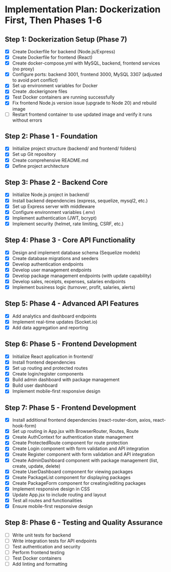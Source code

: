 # Implementation Plan: Dockerization First, Then Phases 1-6

## Step 1: Dockerization Setup (Phase 7)
- [x] Create Dockerfile for backend (Node.js/Express)
- [x] Create Dockerfile for frontend (React)
- [x] Create docker-compose.yml with MySQL, backend, frontend services (no proxy)
- [x] Configure ports: backend 3001, frontend 3000, MySQL 3307 (adjusted to avoid port conflict)
- [x] Set up environment variables for Docker
- [x] Create .dockerignore files
- [x] Test Docker containers are running successfully
- [x] Fix frontend Node.js version issue (upgrade to Node 20) and rebuild image
- [ ] Restart frontend container to use updated image and verify it runs without errors

## Step 2: Phase 1 - Foundation
- [x] Initialize project structure (backend/ and frontend/ folders)
- [x] Set up Git repository
- [x] Create comprehensive README.md
- [x] Define project architecture

## Step 3: Phase 2 - Backend Core
- [x] Initialize Node.js project in backend/
- [x] Install backend dependencies (express, sequelize, mysql2, etc.)
- [x] Set up Express server with middleware
- [x] Configure environment variables (.env)
- [x] Implement authentication (JWT, bcrypt)
- [x] Implement security (helmet, rate limiting, CSRF, etc.)

## Step 4: Phase 3 - Core API Functionality
- [x] Design and implement database schema (Sequelize models)
- [x] Create database migrations and seeders
- [x] Develop authentication endpoints
- [x] Develop user management endpoints
- [x] Develop package management endpoints (with update capability)
- [x] Develop sales, receipts, expenses, salaries endpoints
- [x] Implement business logic (turnover, profit, salaries, alerts)

## Step 5: Phase 4 - Advanced API Features
- [x] Add analytics and dashboard endpoints
- [x] Implement real-time updates (Socket.io)
- [x] Add data aggregation and reporting

## Step 6: Phase 5 - Frontend Development
- [x] Initialize React application in frontend/
- [x] Install frontend dependencies
- [x] Set up routing and protected routes
- [x] Create login/register components
- [x] Build admin dashboard with package management
- [x] Build user dashboard
- [x] Implement mobile-first responsive design

## Step 7: Phase 5 - Frontend Development
- [x] Install additional frontend dependencies (react-router-dom, axios, react-hook-form)
- [x] Set up routing in App.jsx with BrowserRouter, Routes, Route
- [x] Create AuthContext for authentication state management
- [x] Create ProtectedRoute component for route protection
- [x] Create Login component with form validation and API integration
- [x] Create Register component with form validation and API integration
- [x] Create AdminDashboard component with package management (list, create, update, delete)
- [x] Create UserDashboard component for viewing packages
- [x] Create PackageList component for displaying packages
- [x] Create PackageForm component for creating/editing packages
- [x] Implement responsive design in CSS
- [x] Update App.jsx to include routing and layout
- [x] Test all routes and functionalities
- [x] Ensure mobile-first responsive design

## Step 8: Phase 6 - Testing and Quality Assurance
- [ ] Write unit tests for backend
- [ ] Write integration tests for API endpoints
- [ ] Test authentication and security
- [ ] Perform frontend testing
- [ ] Test Docker containers
- [ ] Add linting and formatting
